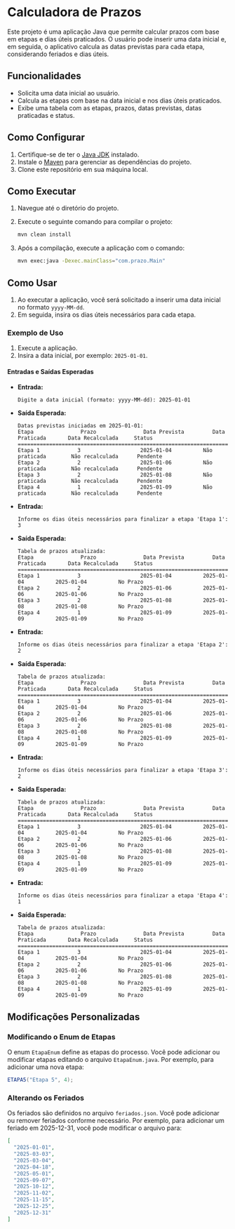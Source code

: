 # Calculadora de Prazos

Este projeto é uma aplicação Java que permite calcular prazos com base em etapas e dias úteis praticados. O usuário pode inserir uma data inicial e, em seguida, o aplicativo calcula as datas previstas para cada etapa, considerando feriados e dias úteis.

## Funcionalidades

- Solicita uma data inicial ao usuário.
- Calcula as etapas com base na data inicial e nos dias úteis praticados.
- Exibe uma tabela com as etapas, prazos, datas previstas, datas praticadas e status.

## Como Configurar

1. Certifique-se de ter o [Java JDK](https://www.oracle.com/java/technologies/javase-jdk11-downloads.html) instalado.
2. Instale o [Maven](https://maven.apache.org/download.cgi) para gerenciar as dependências do projeto.
3. Clone este repositório em sua máquina local.

## Como Executar

1. Navegue até o diretório do projeto.
2. Execute o seguinte comando para compilar o projeto:

   ```bash
   mvn clean install
   ```

3. Após a compilação, execute a aplicação com o comando:

   ```bash
   mvn exec:java -Dexec.mainClass="com.prazo.Main"
   ```

## Como Usar

1. Ao executar a aplicação, você será solicitado a inserir uma data inicial no formato `yyyy-MM-dd`.
2. Em seguida, insira os dias úteis necessários para cada etapa.

### Exemplo de Uso

1. Execute a aplicação.
2. Insira a data inicial, por exemplo: `2025-01-01`.

#### Entradas e Saídas Esperadas

- **Entrada:**

  ```
  Digite a data inicial (formato: yyyy-MM-dd): 2025-01-01
  ```

- **Saída Esperada:**

  ```
  Datas previstas iniciadas em 2025-01-01:
  Etapa               Prazo               Data Prevista         Data Praticada       Data Recalculada     Status
  =========================================================================================================================
  Etapa 1            3                   2025-01-04          Não praticada        Não recalculada      Pendente
  Etapa 2            2                   2025-01-06          Não praticada        Não recalculada      Pendente
  Etapa 3            2                   2025-01-08          Não praticada        Não recalculada      Pendente
  Etapa 4            1                   2025-01-09          Não praticada        Não recalculada      Pendente
  ```

- **Entrada:**

  ```
  Informe os dias úteis necessários para finalizar a etapa 'Etapa 1': 3
  ```

- **Saída Esperada:**

  ```
  Tabela de prazos atualizada:
  Etapa               Prazo               Data Prevista         Data Praticada       Data Recalculada     Status
  =========================================================================================================================
  Etapa 1            3                   2025-01-04          2025-01-04          2025-01-04          No Prazo
  Etapa 2            2                   2025-01-06          2025-01-06          2025-01-06          No Prazo
  Etapa 3            2                   2025-01-08          2025-01-08          2025-01-08          No Prazo
  Etapa 4            1                   2025-01-09          2025-01-09          2025-01-09          No Prazo
  ```

- **Entrada:**

  ```
  Informe os dias úteis necessários para finalizar a etapa 'Etapa 2': 2
  ```

- **Saída Esperada:**

  ```
  Tabela de prazos atualizada:
  Etapa               Prazo               Data Prevista         Data Praticada       Data Recalculada     Status
  =========================================================================================================================
  Etapa 1            3                   2025-01-04          2025-01-04          2025-01-04          No Prazo
  Etapa 2            2                   2025-01-06          2025-01-06          2025-01-06          No Prazo
  Etapa 3            2                   2025-01-08          2025-01-08          2025-01-08          No Prazo
  Etapa 4            1                   2025-01-09          2025-01-09          2025-01-09          No Prazo
  ```

- **Entrada:**

  ```
  Informe os dias úteis necessários para finalizar a etapa 'Etapa 3': 2
  ```

- **Saída Esperada:**

  ```
  Tabela de prazos atualizada:
  Etapa               Prazo               Data Prevista         Data Praticada       Data Recalculada     Status
  =========================================================================================================================
  Etapa 1            3                   2025-01-04          2025-01-04          2025-01-04          No Prazo
  Etapa 2            2                   2025-01-06          2025-01-06          2025-01-06          No Prazo
  Etapa 3            2                   2025-01-08          2025-01-08          2025-01-08          No Prazo
  Etapa 4            1                   2025-01-09          2025-01-09          2025-01-09          No Prazo
  ```

- **Entrada:**

  ```
  Informe os dias úteis necessários para finalizar a etapa 'Etapa 4': 1
  ```

- **Saída Esperada:**
  ```
  Tabela de prazos atualizada:
  Etapa               Prazo               Data Prevista         Data Praticada       Data Recalculada     Status
  =========================================================================================================================
  Etapa 1            3                   2025-01-04          2025-01-04          2025-01-04          No Prazo
  Etapa 2            2                   2025-01-06          2025-01-06          2025-01-06          No Prazo
  Etapa 3            2                   2025-01-08          2025-01-08          2025-01-08          No Prazo
  Etapa 4            1                   2025-01-09          2025-01-09          2025-01-09          No Prazo
  ```

## Modificações Personalizadas

### Modificando o Enum de Etapas

O enum `EtapaEnum` define as etapas do processo. Você pode adicionar ou modificar etapas editando o arquivo `EtapaEnum.java`. Por exemplo, para adicionar uma nova etapa:

```java
ETAPA5("Etapa 5", 4);
```

### Alterando os Feriados

Os feriados são definidos no arquivo `feriados.json`. Você pode adicionar ou remover feriados conforme necessário. Por exemplo, para adicionar um feriado em 2025-12-31, você pode modificar o arquivo para:

```json
[
  "2025-01-01",
  "2025-03-03",
  "2025-03-04",
  "2025-04-18",
  "2025-05-01",
  "2025-09-07",
  "2025-10-12",
  "2025-11-02",
  "2025-11-15",
  "2025-12-25",
  "2025-12-31"
]
```
